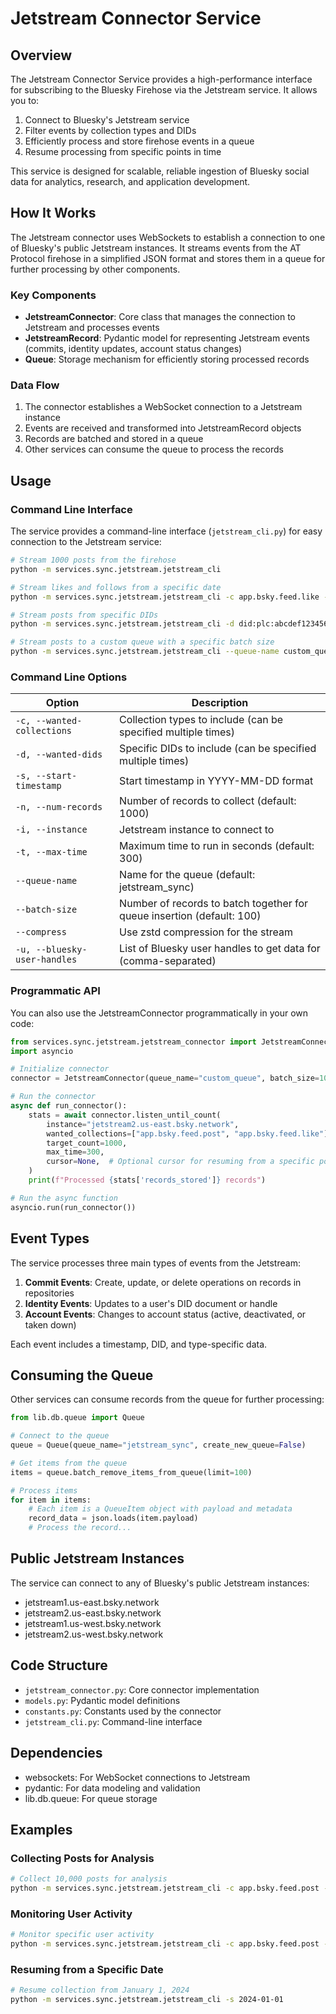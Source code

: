 # Jetstream Connector Service

## Overview

The Jetstream Connector Service provides a high-performance interface for subscribing to the Bluesky Firehose via the Jetstream service. It allows you to:

1. Connect to Bluesky's Jetstream service
2. Filter events by collection types and DIDs
3. Efficiently process and store firehose events in a queue
4. Resume processing from specific points in time

This service is designed for scalable, reliable ingestion of Bluesky social data for analytics, research, and application development.

## How It Works

The Jetstream connector uses WebSockets to establish a connection to one of Bluesky's public Jetstream instances. It streams events from the AT Protocol firehose in a simplified JSON format and stores them in a queue for further processing by other components.

### Key Components

- **JetstreamConnector**: Core class that manages the connection to Jetstream and processes events
- **JetstreamRecord**: Pydantic model for representing Jetstream events (commits, identity updates, account status changes)
- **Queue**: Storage mechanism for efficiently storing processed records

### Data Flow

1. The connector establishes a WebSocket connection to a Jetstream instance
2. Events are received and transformed into JetstreamRecord objects
3. Records are batched and stored in a queue
4. Other services can consume the queue to process the records

## Usage

### Command Line Interface

The service provides a command-line interface (`jetstream_cli.py`) for easy connection to the Jetstream service:

```bash
# Stream 1000 posts from the firehose
python -m services.sync.jetstream.jetstream_cli

# Stream likes and follows from a specific date
python -m services.sync.jetstream.jetstream_cli -c app.bsky.feed.like -c app.bsky.graph.follow -s 2024-01-01

# Stream posts from specific DIDs
python -m services.sync.jetstream.jetstream_cli -d did:plc:abcdef123456 -d did:plc:xyz789

# Stream posts to a custom queue with a specific batch size
python -m services.sync.jetstream.jetstream_cli --queue-name custom_queue --batch-size 50
```

### Command Line Options

| Option | Description |
|--------|-------------|
| `-c, --wanted-collections` | Collection types to include (can be specified multiple times) |
| `-d, --wanted-dids` | Specific DIDs to include (can be specified multiple times) |
| `-s, --start-timestamp` | Start timestamp in YYYY-MM-DD format |
| `-n, --num-records` | Number of records to collect (default: 1000) |
| `-i, --instance` | Jetstream instance to connect to |
| `-t, --max-time` | Maximum time to run in seconds (default: 300) |
| `--queue-name` | Name for the queue (default: jetstream_sync) |
| `--batch-size` | Number of records to batch together for queue insertion (default: 100) |
| `--compress` | Use zstd compression for the stream |
| `-u, --bluesky-user-handles` | List of Bluesky user handles to get data for (comma-separated) |

### Programmatic API

You can also use the JetstreamConnector programmatically in your own code:

```python
from services.sync.jetstream.jetstream_connector import JetstreamConnector
import asyncio

# Initialize connector
connector = JetstreamConnector(queue_name="custom_queue", batch_size=100)

# Run the connector
async def run_connector():
    stats = await connector.listen_until_count(
        instance="jetstream2.us-east.bsky.network",
        wanted_collections=["app.bsky.feed.post", "app.bsky.feed.like"],
        target_count=1000,
        max_time=300,
        cursor=None,  # Optional cursor for resuming from a specific point
    )
    print(f"Processed {stats['records_stored']} records")

# Run the async function
asyncio.run(run_connector())
```

## Event Types

The service processes three main types of events from the Jetstream:

1. **Commit Events**: Create, update, or delete operations on records in repositories
2. **Identity Events**: Updates to a user's DID document or handle
3. **Account Events**: Changes to account status (active, deactivated, or taken down)

Each event includes a timestamp, DID, and type-specific data.

## Consuming the Queue

Other services can consume records from the queue for further processing:

```python
from lib.db.queue import Queue

# Connect to the queue
queue = Queue(queue_name="jetstream_sync", create_new_queue=False)

# Get items from the queue
items = queue.batch_remove_items_from_queue(limit=100)

# Process items
for item in items:
    # Each item is a QueueItem object with payload and metadata
    record_data = json.loads(item.payload)
    # Process the record...
```

## Public Jetstream Instances

The service can connect to any of Bluesky's public Jetstream instances:

- jetstream1.us-east.bsky.network
- jetstream2.us-east.bsky.network
- jetstream1.us-west.bsky.network
- jetstream2.us-west.bsky.network

## Code Structure

- `jetstream_connector.py`: Core connector implementation
- `models.py`: Pydantic model definitions
- `constants.py`: Constants used by the connector
- `jetstream_cli.py`: Command-line interface

## Dependencies

- websockets: For WebSocket connections to Jetstream
- pydantic: For data modeling and validation
- lib.db.queue: For queue storage

## Examples

### Collecting Posts for Analysis

```bash
# Collect 10,000 posts for analysis
python -m services.sync.jetstream.jetstream_cli -c app.bsky.feed.post -n 10000
```

### Monitoring User Activity

```bash
# Monitor specific user activity
python -m services.sync.jetstream.jetstream_cli -c app.bsky.feed.post -c app.bsky.feed.like -d did:plc:abcdef123456
```

### Resuming from a Specific Date

```bash
# Resume collection from January 1, 2024
python -m services.sync.jetstream.jetstream_cli -s 2024-01-01
``` 